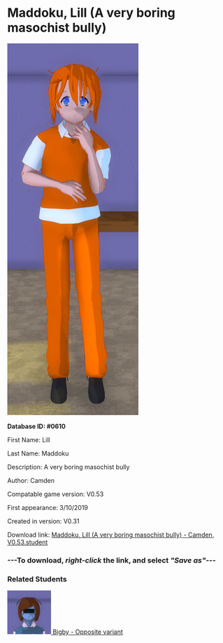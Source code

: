 # Maddoku, Lill (A very boring masochist bully)

<img src="../../Files/Images/Maddoku, Lill (A very boring masochist bully).png" title="Maddoku, Lill (A very boring masochist bully) - Camden, V0.53">

**Database ID: #0610**

First Name: Lill

Last Name: Maddoku

Description: A very boring masochist bully

Author: Camden

Compatable game version: V0.53

First appearance: 3/10/2019

Created in version: V0.31

Download link: <a href="https://raw.githubusercontent.com/Arbiter1223/Daigaku-Gurashi-Custom-Students/master/Files/Student%20Files/Maddoku%2C%20Lill%20(A%20very%20boring%20masochist%20bully)%20-%20Camden%2C%20V0.53.student">Maddoku, Lill (A very boring masochist bully) - Camden, V0.53.student</a>

### ---**To download, _right-click_ the link, and select _"Save as"_**---

### Related Students

<a href="Maddoku, Bigby (A fun and friendly perverted futa).md"><img src="../../Files/Thumbs/Maddoku, Bigby (A fun and friendly perverted futa).png" height="100" width="100" title="Maddoku, Bigby (A fun and friendly perverted futa) - Camden, V0.53"></a><a href="Maddoku, Bigby (A fun and friendly perverted futa).md"> Bigby - Opposite variant</a>

